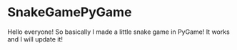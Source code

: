 # SnakeGamePyGame
Hello everyone! So basically I made a little snake game in PyGame! It works and I will update it!

